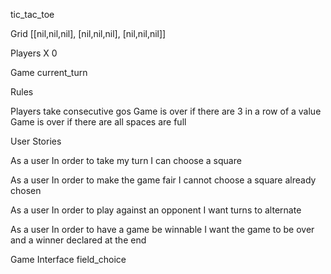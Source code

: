 tic_tac_toe

Grid
[[nil,nil,nil],
 [nil,nil,nil],
 [nil,nil,nil]]


Players
X
0

Game
current_turn

Rules

Players take consecutive gos
Game is over if there are 3 in a row of a value
Game is over if there are all spaces are full

User Stories

As a user 
In order to take my turn
I can choose a square


As a user 
In order to make the game fair
I cannot choose a square already chosen

As a user
In order to play against an opponent
I want turns to alternate

As a user
In order to have a game be winnable
I want the game to be over and a winner declared at the end


Game Interface
field_choice

